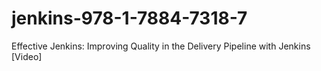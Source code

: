 # jenkins-978-1-7884-7318-7
Effective Jenkins: Improving Quality in the Delivery Pipeline with Jenkins [Video]
